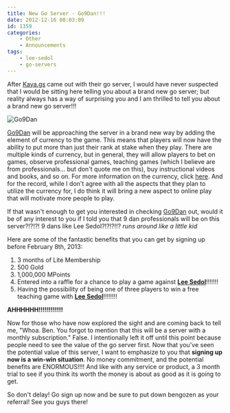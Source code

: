 ```yaml
---
title: New Go Server - Go9Dan!!!
date: 2012-12-16 08:03:09
id: 1359
categories:
	- Other
	- Announcements
tags:
	- lee-sedol
	- go-servers
---
```


After [Kaya.gs](http://www.kaya.gs "Kaya Go Server") came out with their go server, I would have never suspected that I would be sitting here telling you about a brand new go server; but reality always has a way of surprising you and I am thrilled to tell you about a brand new go server!!!

![Go9Dan](/images/2012/12/go9dan-logo.png)

[Go9Dan](http://www.go9dan.com "Go9Dan Go Server") will be approaching the server in a brand new way by adding the element of currency to the game. This means that players will now have the ability to put more than just their rank at stake when they play. There are multiple kinds of currency, but in general, they will allow players to bet on games, observe professional games, teaching games (which I believe are from professionals... but don't quote me on this), buy instructional videos and books, and so on. For more information on the currency, click [here](http://go9dan.com/Home/Getstarted#currencies "Go9Dan Currency Info Page"). And for the record, while I don't agree with all the aspects that they plan to utilize the currency for, I do think it will bring a new aspect to online play that will motivate more people to play.

If that wasn't enough to get you interested in checking [Go9Dan](http://www.go9dan.com "Go9Dan Go Server") out, would it be of any interest to you if I told you that 9 dan professionals will be on this server?!?!?! 9 dans like Lee Sedol?!?!?!!? *_runs around like a little kid_*

Here are some of the fantastic benefits that you can get by signing up before February 8th, 2013:

1.  3 months of Lite Membership
2.  500 Gold
3.  1,000,000 MPoints
4.  Entered into a raffle for a chance to play a game against [**Lee Sedol**](http://senseis.xmp.net/?LeeSedol "Lee Sedol Sensei")!!!!!!!
5.  Having the possibility of being one of three players to win a free teaching game with [**Lee Sedol**](http://senseis.xmp.net/?LeeSedol "Lee Sedol Sensei")!!!!!!!!

**AHHHHHH!!!!!!!!!!!!**

Now for those who have now explored the sight and are coming back to tell me, "Whoa. Ben. You forgot to mention that this will be a server with a monthly subscription." False. I intentionally left it off until this point because people need to see the value of the go server first. Now that you've seen the potential value of this server, I want to emphasize to you that **signing up now is a win-win situation**. No money commitment, and the potential benefits are ENORMOUS!!!! And like with any service or product, a 3 month trial to see if you think its worth the money is about as good as it is going to get.

So don't delay! Go sign up now and be sure to put down bengozen as your referral! See you guys there!